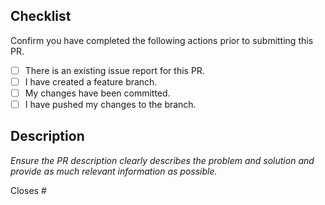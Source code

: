 ## Checklist

Confirm you have completed the following actions prior to submitting this PR.

- [ ] There is an existing issue report for this PR.
- [ ] I have created a feature branch.
- [ ] My changes have been committed.
- [ ] I have pushed my changes to the branch.

## Description

_Ensure the PR description clearly describes the problem and solution and provide as much relevant information as possible._

Closes #
